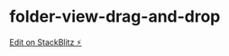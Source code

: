 # folder-view-drag-and-drop

[Edit on StackBlitz ⚡️](https://stackblitz.com/edit/folder-view-drag-and-drop)
